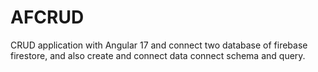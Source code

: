# AFCRUD
CRUD application with Angular 17 and connect two database of firebase firestore, and also create and connect data connect schema and query. 
